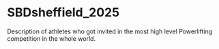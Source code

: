 # SBDsheffield_2025
Description of athletes who got invited in the most high level Powerlifting competition in the whole world.
